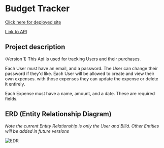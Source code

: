 # Budget Tracker

[Click here for deployed site](https://oneway-laye.github.io/Budget-Tracker-Frontend/)

[Link to API](https://blooming-thicket-32000.herokuapp.com/)

## Project description

(Version 1) This Api Is used for tracking Users and their purchases.

Each User must have an email, and a password. The User can change their password if they'd like. Each User will be allowed to create and view their own expenses. with those expenses they can update the expense or delete it entirely.

Each Expense must have a name, amount, and a date. These are required fields.

## ERD (Entity Relationship Diagram)
  *Note the current Entity Relationship is only the User and Billd. Other Entities will be added in future versions*

  ![EDR](https://i.imgur.com/7XBW9Us.png)
